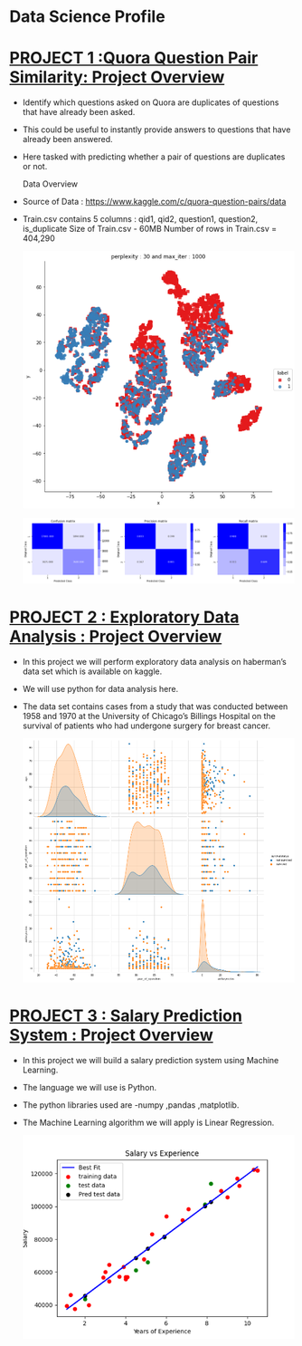 
# Data Science Profile

# [PROJECT 1 :Quora Question Pair Similarity: Project Overview](https://github.com/akashsharma077/Quora-Question-Pair-similarity)
* Identify which questions asked on Quora are duplicates of questions that have already been asked.
* This could be useful to instantly provide answers to questions that have already been answered.
* Here tasked with predicting whether a pair of questions are duplicates or not.

  Data Overview
* Source of Data : https://www.kaggle.com/c/quora-question-pairs/data

* Train.csv contains 5 columns : qid1, qid2, question1, question2, is_duplicate
  Size of Train.csv - 60MB
  Number of rows in Train.csv = 404,290
  
  ![](/images/download%20(1).png)
  
  ![](/images/download.png)
  
  


# [PROJECT 2 : Exploratory Data Analysis : Project Overview](https://github.com/akashsharma077/Exploratory-Data-Analysis)
* In this project we will perform exploratory data analysis on haberman’s data set which is available on kaggle.
* We will use python for data analysis here.
* The data set contains cases from a study that was conducted between 1958 and 1970 at the University of Chicago’s Billings Hospital on the survival of patients who had           undergone   surgery for breast cancer.

  ![](/images/download%20(2).png)




# [PROJECT 3 : Salary Prediction System : Project Overview](https://github.com/akashsharma077/salary-prediction-system)
* In this project we will build a salary prediction system using Machine Learning.
* The language we will use is Python.
* The python libraries used are -numpy ,pandas ,matplotlib.
* The Machine Learning algorithm we will apply is Linear Regression.


  ![](/images/Figure_1.png)
